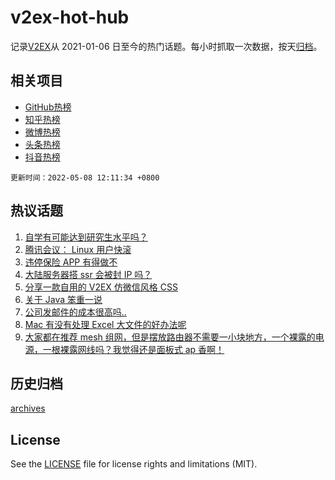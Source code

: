 # v2ex-hot-hub

 记录[V2EX](https://www.v2ex.com/)从 2021-01-06 日至今的热门话题。每小时抓取一次数据，按天[归档](archives)。
 
 ## 相关项目

- [GitHub热榜](https://github.com/snaildev/github-hot-hub)
- [知乎热榜](https://github.com/snaildev/zhihu-hot-hub)
- [微博热榜](https://github.com/snaildev/weibo-hot-hub)
- [头条热榜](https://github.com/snaildev/toutiao-hot-hub)
- [抖音热榜](https://github.com/snaildev/douyin-hot-hub)


 `更新时间：2022-05-08 12:11:34 +0800`

## 热议话题

1. [自学有可能达到研究生水平吗？](https://www.v2ex.com/t/851340)
1. [腾讯会议： Linux 用户快滚](https://www.v2ex.com/t/851449)
1. [违停保险 APP 有得做不](https://www.v2ex.com/t/851417)
1. [大陆服务器搭 ssr 会被封 IP 吗？](https://www.v2ex.com/t/851443)
1. [分享一款自用的 V2EX 仿微信风格 CSS](https://www.v2ex.com/t/851399)
1. [关于 Java 笨重一说](https://www.v2ex.com/t/851477)
1. [公司发邮件的成本很高吗..](https://www.v2ex.com/t/851370)
1. [Mac 有没有处理 Excel 大文件的好办法呢](https://www.v2ex.com/t/851376)
1. [大家都在推荐 mesh 组网，但是摆放路由器不需要一小块地方，一个裸露的电源，一根裸露网线吗？我觉得还是面板式 ap 香啊！](https://www.v2ex.com/t/851454)

## 历史归档

[archives](archives)

## License

See the [LICENSE](LICENSE) file for license rights and limitations (MIT).
